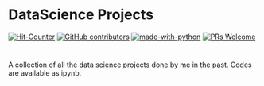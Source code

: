# DataScience Projects

[![Hit-Counter](http://hits.dwyl.io/aviral36/DataScience_Projects.svg)](http://hits.dwyl.io/aviral36/DataScience_Projects) 
[![GitHub contributors](https://img.shields.io/github/contributors/Naereen/StrapDown.js.svg)](https://gitHub.com/aviral36/DataScience_Projects/)  [![made-with-python](https://img.shields.io/badge/Made%20with-Python-1f425f.svg)](https://www.python.org/)
[![PRs Welcome](https://img.shields.io/badge/PRs-welcome-brightgreen.svg?style=flat-square)](http://makeapullrequest.com)
# 

A collection of all the data science projects done by me in the past. Codes are available as ipynb.
